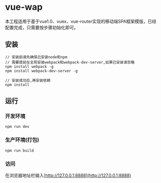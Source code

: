 # vue-wap
本工程适用于基于vue1.0、vuex、vue-router实现的移动端SPA框架模版，已经配置完成，只需要按步骤初始化即可。

## 安装
```bush
// 安装前请先确保已安装node和npm
// 需要提前在全局安装webpack和webpack-dev-server,如果已安装请忽略
npm install webpack -g
npm install webpack-dev-server -g

// 安装成功后,再安装依赖
npm install
```
## 运行
### 开发环境
```bush
npm run dev
```
### 生产环境(打包)
```bush
npm run build
```

### 访问
在浏览器地址栏输入[http://127.0.0.1:8888](http://127.0.0.1:8888)
